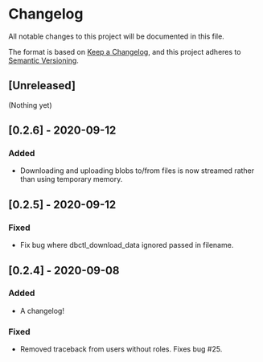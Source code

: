 # Changelog

All notable changes to this project will be documented in this file.

The format is based on [Keep a Changelog](https://keepachangelog.com/en/1.0.0/),
and this project adheres to [Semantic Versioning](https://semver.org/spec/v2.0.0.html).

## [Unreleased]

(Nothing yet)

## [0.2.6] - 2020-09-12

### Added

- Downloading and uploading blobs to/from files is now streamed rather than using temporary memory.

## [0.2.5] - 2020-09-12

### Fixed

- Fix bug where dbctl_download_data ignored passed in filename.

## [0.2.4] - 2020-09-08

### Added

- A changelog!

### Fixed

- Removed traceback from users without roles. Fixes bug #25.